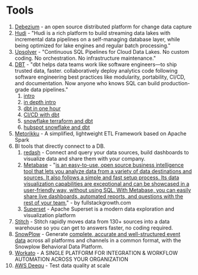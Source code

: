 # Tools



1. [Debezium](https://debezium.io/) - an open source distributed platform for change data capture
2. [Hudi](https://hudi.apache.org/) - "Hudi is a rich platform to build streaming data lakes with incremental data pipelines on a self-managing database layer, while being optimized for lake engines and regular batch processing."
3. [Upsolver](https://www.upsolver.com/) - "Continuous SQL Pipelines for Cloud Data Lakes. No custom coding. No orchestration. No infrastructure maintenance."
4. [DBT](https://www.getdbt.com/) - "dbt helps data teams work like software engineers—to ship trusted data, faster. collaboratively deploy analytics code following software engineering best practices like modularity, portability, CI/CD, and documentation. Now anyone who knows SQL can build production-grade data pipelines."
   1. [intro](https://www.youtube.com/watch?v=R2nr1uZ8ffc)
   2. [in depth intro](https://www.youtube.com/watch?v=MHnJDqEKyUY)
   3. [dbt in one hour](https://www.youtube.com/watch?v=na6eu9WSXGY)
   4. [CI/CD with dbt](https://www.youtube.com/watch?v=snp2hxxWgqk)
   5. [snowflake terraform and dbt](https://www.youtube.com/watch?v=r4tAyiTgwRw)
   6. [hubspot snowflake and dbt](https://www.youtube.com/watch?v=qDHgknWW\_oo)
5. [Metorikku](https://github.com/YotpoLtd/metorikku) - A simplified, lightweight ETL Framework based on Apache Spark
6. BI tools that directly connect to a DB.
   1. [redash](https://redash.io/) - Connect and query your data sources, build dashboards to visualize data and share them with your company.
   2. [Metabase](https://www.metabase.com/) - "[is an easy-to-use, open source business intelligence tool that lets you analyze data from a variety of data destinations and sources. It also follows a simple and fast setup process. Its data visualization capabilities are exceptional and can be showcased in a user-friendly way, without using SQL. With Metabase, you can easily share live dashboards, automated reports, and questions with the rest of your team.](https://growthfullstack.com/analyse/metabase-bi-tool/)" - by fullstackgrowth.com
   3. [Superset](https://superset.apache.org/) - Apache Superset is a modern data exploration and visualization platform
7. [Stitch](https://www.stitchdata.com/) - Stitch rapidly moves data from 130+ sources into a data warehouse so you can get to answers faster, no coding required.
8. [SnowPlow](https://snowplowanalytics.com/) - Generate [complete, accurate and well-structured event data](https://snowplowanalytics.com/web-and-mobile-data/) across all platforms and channels in a common format, with the Snowplow Behavioral Data Platform.
9. [Workato](https://www.workato.com/) - A SINGLE PLATFORM FOR INTEGRATION & WORKFLOW AUTOMATION ACROSS YOUR ORGANIZATION
10. [AWS Deequ](https://aws.amazon.com/blogs/big-data/test-data-quality-at-scale-with-deequ/) - Test data quality at scale

